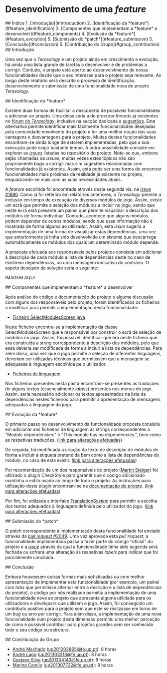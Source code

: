 # Desenvolvimento de uma *feature*

<a name="index"/>
## Índice
1. [Introdução](#introduction)
2. [Identificação da *feature*](#feature_identification)
3. [Componentes que implementam a *feature* a desenvolver](#feature_components)
4. [Evolução da *feature*](#feature_evolution)
5. [Submissão do *patch*](#feature_submission)
5. [Conclusão](#conclusion)
5. [Contribuição do Grupo](#group_contribution)

<a name="introduction"/>
## Introdução

Uma vez que o *Terasology* é um projeto ainda em crescimento e evolução, há ainda uma lista grande de tarefas a desenvolver e de problemas a corrigir. Contudo, o projeto está aberto ao desenvolvimento de novas funcionalidades desde que o seu interesse para o projeto seja relevante.
Ao longo deste relatório será descrito o processo de identificação, desenvolvimento e submissão de uma funcionalidade nova do projeto *Terasology*.

<a name="feature_identification"/>
## Identificação da *feature*

Existem duas formas de facilitar a descoberta de possíveis funcionalidades a adicionar ao projeto.
Uma delas seria a de procurar *threads* já existentes no [fórum do *Terasology*](http://forum.terasology.org/forum/), inclusivé na secção dedicada a [sugestões](http://forum.terasology.org/forum/suggestions.21/). Esta alternativa permite identificar mais fácilmente funcionalidades desejadas pela comunidade envolvente do projeto e ter uma melhor noção das suas vantagens e desvantagens para o projeto. Muitas destas funcionalidades encontram-se ainda longe de estarem implementadas, pelo que a sua execução pode exigir bastante tempo.
A outra possibilidade consiste em explorar as [*issues*](https://github.com/MovingBlocks/Terasology/issues) listadas no repositório do projeto. Note-se que, embora sejão chamadas de *issues*, muitas vezes estes tópicos não são propriamente *bugs* a corrigir mas sim sugestões relacionadas com funcionalidades já existentes. Assim, esta pode ser uma forma de encontrar funcionalidades mais próximas da realidade já existente no projeto, enquadrando-se mais com as suas necessidades atuais.

A *feature* escolhida foi encontrada através desta segunda via, na [*issue* #1890](https://github.com/MovingBlocks/Terasology/issues/1890). Como já foi referido em relatórios anteriores, o *Terasology* permite a inclusão em tempo de execução de diversos módulos de jogo. Assim, existe um ecrã que permite a seleção dos módulos a incluir no jogo, sendo que neste ecrã está presente um painel que permite visualizar a descrição dos módulos de forma individual. Contudo, acontece que alguns módulos podem depender de outros módulos, sendo que essa informação não é mostrada de forma alguma ao utilizador. Assim, esta *issue* sugeria a implementação de uma forma de visualizar estas dependências, uma vez que anteriormente já tinha sido desenvolvido um sistema que descarrega automáticamente os módulos dos quais um determinado módulo depende.

A proposta efetuada aos responsáveis pelos projetos consistia em adicionar à descrição de cada módulo a lista de dependências deste no caso de existirem dependências, ou uma mensagem indicativa do contrário. O aspeto desejado da solução seria o seguinte:

IMAGEM AQUI

<a name="feature_components"/>
## Componentes que implementam a *feature* a desenvolver

Após análise do código e documentação do projeto e alguma discussão com alguns dos responsáveis pelo projeto, foram identificados os ficheiros a modificar para permitir a implementação desta funcionalidade:

- [Ficheiro SelectModulesScreen.java](https://github.com/MovingBlocks/Terasology/blob/develop/engine/src/main/java/org/terasology/rendering/nui/layers/mainMenu/SelectModulesScreen.java)

Neste ficheiro encontra-se a implementação da classe SelectModulesScreen que é responsável por construir o ecrã de seleção de módulos no jogo. Assim, foi possível identificar que era neste ficheiro que era construída a *string* correspondente à descrição dos módulos, pelo que essa deveria ser modificada de forma a incluir a lista de dependências. Para além disso, uma vez que o jogo permite a seleção de diferentes linguagens, deveriam ser utilizadas técnicas que permitissem que a mensagem se adequasse à linguagem escolhida pelo utilizador.

- [Ficheiros de linguagem](https://github.com/MovingBlocks/Terasology/tree/develop/engine/src/main/resources/assets/i18n)

Nos ficheiros presentes nesta pasta encontram-se presentes as traduções de alguns textos (essencialmente *labels*) presentes nos menus do jogo. Assim, seria necessário adicionar os textos apresentados na lista de dependências nestes ficheiros para permitir a apresentação de mensagens adequadas à linguagem do jogo.

<a name="feature_evolution"/>
## Evolução da *feature*

O primeiro passo no desenvolvimento da funcionalidade proposta consistiu em adicionar aos ficheiros de linguagem as strings correspondentes a "Module dependencies:" e "This module has no dependencies.", bem como as respetivas traduções. ([link para alterações efetuadas](https://github.com/gtugablue/Terasology/commit/8d60a1b4caf046e3e216f89e13e35276e77c66f3))

De seguida, foi modificada a criação do texto de descrição de módulos de forma a incluir a etiqueta pretendida bem como a lista de dependências do módulo, no caso de esta existir. ([link para alterações efetuadas](https://github.com/gtugablue/Terasology/commit/be2ecd6bc2142e8d4ce2fd86ecfdadad47f56548)) 

Por recomendação de um dos responsáveis do projeto ([Martin Steiger](https://github.com/msteiger)) foi utilizado o plugin CheckStyle para garantir que o código adicionado mantinha o estilo usado ao longo de todo o projeto. As instruções para utilização deste plugin encontram-se na [documentação do projeto](https://github.com/MovingBlocks/Terasology/wiki/Checkstyle). ([link para alterações efetuadas](https://github.com/gtugablue/Terasology/commit/e1eaf76bd75c57b7927479d53d4adccd900d4b50))

Por fim, foi utilizada a interface [TranslationSystem](https://github.com/MovingBlocks/Terasology/blob/develop/engine/src/main/java/org/terasology/i18n/TranslationSystem.java) para permitir a escolha dos textos adequados à linguagem definida pelo utilizador do jogo. ([link para alterações efetuadas](https://github.com/gtugablue/Terasology/commit/4454d63bfb325f39b29eaec9f19736d7f6d73224))

<a name="feature_submission"/>
## Submissão do *patch*

O *patch* correspondente à implementação desta funcionalidade foi enviado através da [*pull request* #2049](https://github.com/MovingBlocks/Terasology/pull/2049#commits-pushed-f9aec00). Uma vez aprovada esta *pull request*, a funcionalidade implementada passa a fazer parte do código "oficial" do projeto e a [*issue*](https://github.com/MovingBlocks/Terasology/issues/1890) através da qual a funcionalidade tinha sido sugerida será fechada ou sofrerá uma alteração às respetivas *labels* para indicar que foi parcialmente concluída.

<a name="conclusion"/>
## Conclusão

Embora houvessem outras formas mais sofisticadas ou com melhor apresentação de implementar esta funcionalidade (por exemplo, um painel com *tabs* que permitisse alternar entre a desrição e a lista de dependências do projeto), o código por nós realizado permitiu a implementação de uma funcionalidade nova ao projeto que apresenta alguma utilidade para os utilizadores e *developers* que utilizem o jogo. Assim, foi conseguido um contributo positivo para o projeto sem que este se realizasse em torno de um *bug* ou erro por corrigir.
Para além disso, a implementação de uma nova funcionalidade num projeto desta dimensão permitiu uma melhor perceção de como é possível contribuir para projetos grandes sem ser conhecido todo o seu código ou estrutura.

<a name="conclusion"/>
## Contribuição do Grupo

 - [André Machado](https://github.com/andremachado94) (up201202865@fe.up.pt): 8 horas
 - [André Lago](https://github.com/andrelago13) (up201303313@fe.up.pt): 8 horas
 - [Gustavo Silva](https://github.com/gtugablue) (up201304143@fe.up.pt): 8 horas
 - [Marina Camilo](https://github.com/Aniiram) (up201307722@fe.up.pt): 8 horas
